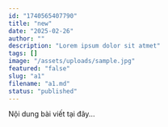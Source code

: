 ```yaml
---
id: "1740565407790"
title: "new"
date: "2025-02-26"
author: ""
description: "Lorem ipsum dolor sit atmet"
tags: []
image: "/assets/uploads/sample.jpg"
featured: "false"
slug: "a1"
filename: "a1.md"
status: "published"
---
```

Nội dung bài viết tại đây...